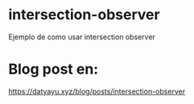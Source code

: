 # intersection-observer
Ejemplo de como usar intersection observer

# Blog post en:
https://datyayu.xyz/blog/posts/intersection-observer
